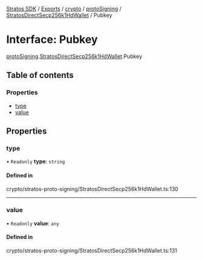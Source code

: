 [Stratos SDK](../README.md) / [Exports](../modules.md) / [crypto](../modules/crypto.md) / [protoSigning](../modules/crypto.protoSigning.md) / [StratosDirectSecp256k1HdWallet](../modules/crypto.protoSigning.StratosDirectSecp256k1HdWallet.md) / Pubkey

# Interface: Pubkey

[protoSigning](../modules/crypto.protoSigning.md).[StratosDirectSecp256k1HdWallet](../modules/crypto.protoSigning.StratosDirectSecp256k1HdWallet.md).Pubkey

## Table of contents

### Properties

- [type](crypto.protoSigning.StratosDirectSecp256k1HdWallet.Pubkey.md#type)
- [value](crypto.protoSigning.StratosDirectSecp256k1HdWallet.Pubkey.md#value)

## Properties

### type

• `Readonly` **type**: `string`

#### Defined in

crypto/stratos-proto-signing/StratosDirectSecp256k1HdWallet.ts:130

___

### value

• `Readonly` **value**: `any`

#### Defined in

crypto/stratos-proto-signing/StratosDirectSecp256k1HdWallet.ts:131
